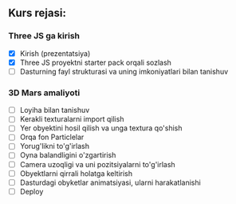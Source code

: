 ## Kurs rejasi:

### Three JS ga kirish

- [x] Kirish (prezentatsiya)
- [x] Three JS proyektni starter pack orqali sozlash
- [ ] Dasturning fayl strukturasi va uning imkoniyatlari bilan tanishuv

### 3D Mars amaliyoti

- [ ] Loyiha bilan tanishuv
- [ ] Kerakli texturalarni import qilish
- [ ] Yer obyektini hosil qilish va unga textura qo'shish
- [ ] Orqa fon Particlelar
- [ ] Yorug'likni to'g'irlash
- [ ] Oyna balandligini o'zgartirish
- [ ] Camera uzoqligi va uni pozitsiyalarni to'g'irlash
- [ ] Obyektlarni qirrali holatga keltirish
- [ ] Dasturdagi obyketlar animatsiyasi, ularni harakatlanishi
- [ ] Deploy
